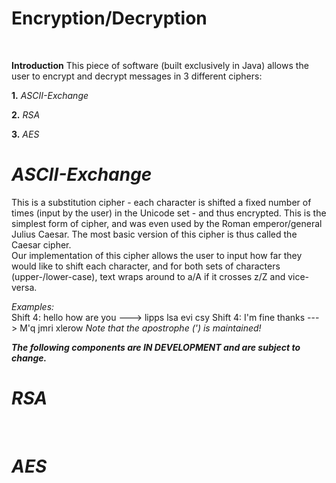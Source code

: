 # Encryption/Decryption
<br>

**Introduction**
This piece of software (built exclusively in Java) allows the user to encrypt and decrypt messages
in 3 different ciphers:
<br>

**1.** *ASCII-Exchange*
<br>

**2.** *RSA*
<br>

**3.** *AES*
<br>

# *ASCII-Exchange*
This is a substitution cipher - each character is shifted a fixed number of times (input by the user)
in the Unicode set - and thus encrypted. This is the simplest form of cipher, and was even used by 
the Roman emperor/general Julius Caesar. The most basic version of this cipher is thus called the
Caesar cipher.
<br>
Our implementation of this cipher allows the user to input how far they would like to shift each character,
and for both sets of characters (upper-/lower-case), text wraps around to a/A if it crosses z/Z and 
vice-versa.
<br>

*Examples:* 
<br>
Shift 4: hello how are you ---> lipps lsa evi csy
Shift 4: I'm fine thanks ---> M'q jmri xlerow <i>Note that the apostrophe (') is maintained!<i>

***The following components are IN DEVELOPMENT and are subject to change.***

# *RSA*
<br>

# *AES*